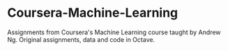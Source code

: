 # Coursera-Machine-Learning

Assignments from Coursera's Machine Learning course taught by Andrew Ng. Original assignments, data and code in Octave. 

